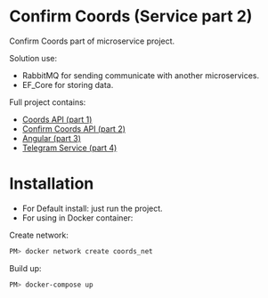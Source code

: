 # Confirm Coords (Service part 2)
Confirm Coords part of microservice project.

Solution use: 
* RabbitMQ for sending communicate with another microservices.
* EF_Core for storing data.

Full project contains:
* [Coords API (part 1)](https://github.com/Unguryan/Coords_API_p1)
* [Confirm Coords API (part 2)](https://github.com/Unguryan/Coords_Confirm_p2)
* [Angular (part 3)](https://github.com/Unguryan/Coords_Angular_p3)
* [Telegram Service (part 4)](https://github.com/Unguryan/Coords_Telegram_p4)

# Installation

* For Default install: just run the project.
* For using in Docker container: 

Create network:
    
```bash
PM> docker network create coords_net 
```

Build up:
    
```bash
PM> docker-compose up
```


